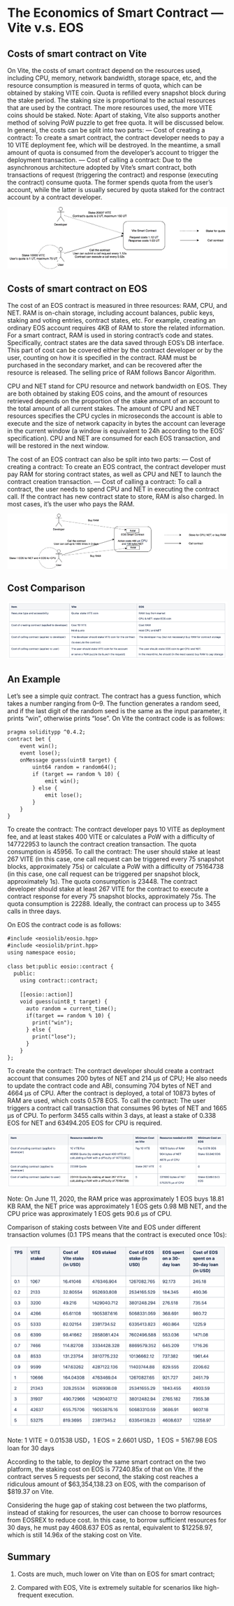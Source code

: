 # The Economics of Smart Contract — Vite v.s. EOS


## Costs of smart contract on Vite


On Vite, the costs of smart contract depend on the resources used, including CPU, memory, network bandwidth, storage space, etc, and the resource consumption is measured in terms of quota, which can be obtained by staking VITE coin. Quota is refilled every snapshot block during the stake period. The staking size is proportional to the actual resources that are used by the contract. The more resources used, the more VITE coins should be staked.
Note: Apart of staking, Vite also supports another method of solving PoW puzzle to get free quota. It will be discussed below.
In general, the costs can be split into two parts:
— Cost of creating a contract: To create a smart contract, the contract developer needs to pay a 10 VITE deployment fee, which will be destroyed. In the meantime, a small amount of quota is consumed from the developer’s account to trigger the deployment transaction.
— Cost of calling a contract: Due to the asynchronous architecture adopted by Vite’s smart contract, both transactions of request (triggering the contract) and response (executing the contract) consume quota. The former spends quota from the user’s account, while the latter is usually secured by quota staked for the contract account by a contract developer.


![](./assets/vite-eos-contract/YW-Vite-EOS-Contract.png)


## Costs of smart contract on EOS


The cost of an EOS contract is measured in three resources: RAM, CPU, and NET. RAM is on-chain storage, including account balances, public keys, staking and voting entries, contract states, etc. For example, creating an ordinary EOS account requires 4KB of RAM to store the related information. For a smart contract, RAM is used in storing contract’s code and states. Specifically, contract states are the data saved through EOS’s DB interface. This part of cost can be covered either by the contract developer or by the user, counting on how it is specified in the contract. RAM must be purchased in the secondary market, and can be recovered after the resource is released. The selling price of RAM follows Bancor Algorithm.


CPU and NET stand for CPU resource and network bandwidth on EOS. They are both obtained by staking EOS coins, and the amount of resources retrieved depends on the proportion of the stake amount of an account to the total amount of all current stakes. The amount of CPU and NET resources specifies the CPU cycles in microseconds the account is able to execute and the size of network capacity in bytes the account can leverage in the current window (a window is equivalent to 24h according to the EOS’ specification). CPU and NET are consumed for each EOS transaction, and will be restored in the next window.


The cost of an EOS contract can also be split into two parts:
— Cost of creating a contract: To create an EOS contract, the contract developer must pay RAM for storing contract states, as well as CPU and NET to launch the contract creation transaction.
— Cost of calling a contract: To call a contract, the user needs to spend CPU and NET in executing the contract call. If the contract has new contract state to store, RAM is also charged. In most cases, it’s the user who pays the RAM.


![](./assets/vite-eos-contract/YW-Vite-EOS-Contract-1.png)


## Cost Comparison


![](./assets/vite-eos-contract/YW-Vite-EOS-Contract-2.png)


## An Example


Let’s see a simple quiz contract.
The contract has a guess function, which takes a number ranging from 0–9. The function generates a random seed, and if the last digit of the random seed is the same as the input parameter, it prints “win”, otherwise prints “lose”.
On Vite the contract code is as follows:

```
pragma soliditypp ^0.4.2;
contract bet {
    event win();
    event lose();
    onMessage guess(uint8 target) {
        uint64 random = random64();
        if (target == random % 10) {
            emit win();
        } else {
            emit lose();
        }
    }
}
```


To create the contract:
The contract developer pays 10 VITE as deployment fee, and at least stakes 400 VITE or calculates a PoW with a difficulty of 147722953 to launch the contract creation transaction. The quota consumption is 45956.
To call the contract:
The user should stake at least 267 VITE (in this case, one call request can be triggered every 75 snapshot blocks, approximately 75s) or calculate a PoW with a difficulty of 75164738 (in this case, one call request can be triggered per snapshot block, approximately 1s). The quota consumption is 23448.
The contract developer should stake at least 267 VITE for the contract to execute a contract response for every 75 snapshot blocks, approximately 75s. The quota consumption is 22288. Ideally, the contract can process up to 3455 calls in three days.


On EOS the contract code is as follows:


```
#include <eosiolib/eosio.hpp>
#include <eosiolib/print.hpp>
using namespace eosio;
 
class bet:public eosio::contract {
  public:
    using contract::contract;
     
    [[eosio::action]]
    void guess(uint8_t target) {
      auto random = current_time();
      if(target == random % 10) {
        print("win");
      } else {
        print("lose");
      }
    }
};
```


To create the contract:
The contract developer should create a contract account that consumes 200 bytes of NET and 214 μs of CPU;
He also needs to update the contract code and ABI, consuming 704 bytes of NET and 4664 μs of CPU.
After the contract is deployed, a total of 10873 bytes of RAM are used, which costs 0.578 EOS.
To call the contract:
The user triggers a contract call transaction that consumes 96 bytes of NET and 1665 μs of CPU. To perform 3455 calls within 3 days, at least a stake of 0.338 EOS for NET and 63494.205 EOS for CPU is required.


![](./assets/vite-eos-contract/YW-Vite-EOS-Contract-3.png)


Note: On June 11, 2020, the RAM price was approximately 1 EOS buys 18.81 KB RAM, the NET price was approximately 1 EOS gets 0.98 MB NET, and the CPU price was approximately 1 EOS gets 90.6 μs of CPU.

Comparison of staking costs between Vite and EOS under different transaction volumes (0.1 TPS means that the contract is executed once 10s):


![](./assets/vite-eos-contract/YW-Vite-EOS-Contract-4.png)


Note: 1 VITE = 0.01538 USD，1 EOS = 2.6601 USD，1 EOS = 5167.98 EOS loan for 30 days


According to the table, to deploy the same smart contract on the two platform, the staking cost on EOS is 77240.85x of that on Vite. If the contract serves 5 requests per second, the staking cost reaches a ridiculous amount of $63,354,138.23 on EOS, with the comparison of $819.37 on Vite.


Considering the huge gap of staking cost between the two platforms, instead of staking for resources, the user can choose to borrow resources from EOSREX to reduce cost. In this case, to borrow sufficient resources for 30 days, he must pay 4608.637 EOS as rental, equivalent to $12258.97, which is still 14.96x of the staking cost on Vite.


## Summary


1. Costs are much, much lower on Vite than on EOS for smart contract;

2. Compared with EOS, Vite is extremely suitable for scenarios like high-frequent execution.




